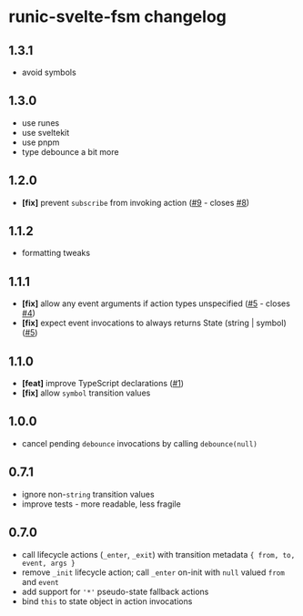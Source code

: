 # runic-svelte-fsm changelog

## 1.3.1

- avoid symbols

## 1.3.0

- use runes
- use sveltekit
- use pnpm
- type debounce a bit more

## 1.2.0

- **[fix]** prevent `subscribe` from invoking action ([#9](https://github.com/kenkunz/svelte-fsm/pull/9) - closes [#8](https://github.com/kenkunz/svelte-fsm/issues/8))

## 1.1.2

- formatting tweaks

## 1.1.1

- **[fix]** allow any event arguments if action types unspecified ([#5](https://github.com/kenkunz/svelte-fsm/pull/5) - closes [#4](https://github.com/kenkunz/svelte-fsm/issues/4))
- **[fix]** expect event invocations to always returns State (string | symbol) ([#5](https://github.com/kenkunz/svelte-fsm/pull/5))

## 1.1.0

- **[feat]** improve TypeScript declarations ([#1](https://github.com/kenkunz/svelte-fsm/pull/1))
- **[fix]** allow `symbol` transition values

## 1.0.0

- cancel pending `debounce` invocations by calling `debounce(null)`

## 0.7.1

- ignore non-`string` transition values
- improve tests - more readable, less fragile

## 0.7.0

- call lifecycle actions (`_enter`, `_exit`) with transition metadata `{ from, to, event, args }`
- remove `_init` lifecycle action; call `_enter` on-init with `null` valued `from` and `event`
- add support for `'*'` pseudo-state fallback actions
- bind `this` to state object in action invocations
